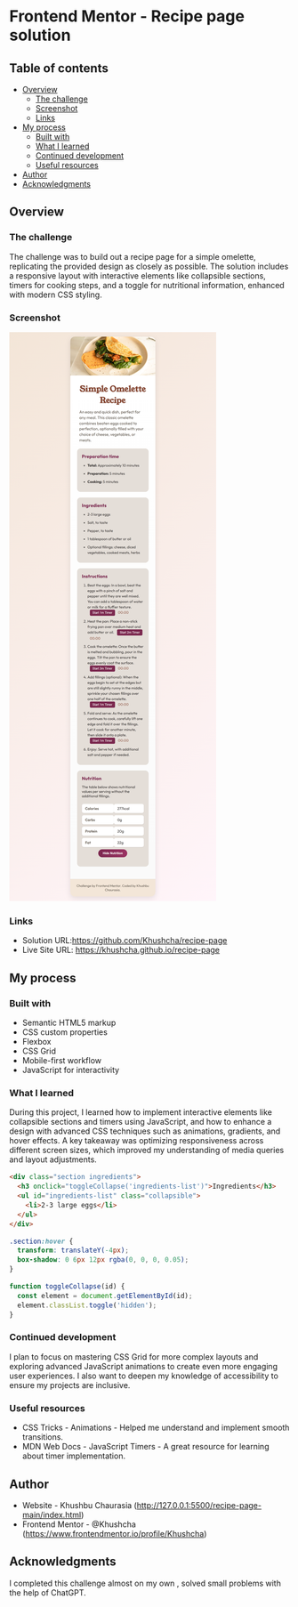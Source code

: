 # Frontend Mentor - Recipe page solution


## Table of contents

- [Overview](#overview)
  - [The challenge](#the-challenge)
  - [Screenshot](#screenshot)
  - [Links](#links)
- [My process](#my-process)
  - [Built with](#built-with)
  - [What I learned](#what-i-learned)
  - [Continued development](#continued-development)
  - [Useful resources](#useful-resources)
- [Author](#author)
- [Acknowledgments](#acknowledgments)


## Overview

### The challenge

The challenge was to build out a recipe page for a simple omelette, replicating the provided design as closely as possible. The solution includes a responsive layout with interactive elements like collapsible sections, timers for cooking steps, and a toggle for nutritional information, enhanced with modern CSS styling.

### Screenshot

![Screenshot](assets\images\Screenshot.png)


### Links

- Solution URL:https://github.com/Khushcha/recipe-page
- Live Site URL:  https://khushcha.github.io/recipe-page

## My process

### Built with

- Semantic HTML5 markup
- CSS custom properties
- Flexbox
- CSS Grid
- Mobile-first workflow
- JavaScript for interactivity


### What I learned
During this project, I learned how to implement interactive elements like collapsible sections and timers using JavaScript, and how to enhance a design with advanced CSS techniques such as animations, gradients, and hover effects. A key takeaway was optimizing responsiveness across different screen sizes, which improved my understanding of media queries and layout adjustments.


```html
<div class="section ingredients">
  <h3 onclick="toggleCollapse('ingredients-list')">Ingredients</h3>
  <ul id="ingredients-list" class="collapsible">
    <li>2-3 large eggs</li>
  </ul>
</div>
```
```css
.section:hover {
  transform: translateY(-4px);
  box-shadow: 0 6px 12px rgba(0, 0, 0, 0.05);
}
```
```js
function toggleCollapse(id) {
  const element = document.getElementById(id);
  element.classList.toggle('hidden');
}
```



### Continued development

I plan to focus on mastering CSS Grid for more complex layouts and exploring advanced JavaScript animations to create even more engaging user experiences. I also want to deepen my knowledge of accessibility to ensure my projects are inclusive.

### Useful resources

- CSS Tricks - Animations - Helped me understand and implement smooth transitions.
- MDN Web Docs - JavaScript Timers - A great resource for learning about timer implementation.



## Author

- Website - Khushbu Chaurasia (http://127.0.0.1:5500/recipe-page-main/index.html)
- Frontend Mentor - @Khushcha (https://www.frontendmentor.io/profile/Khushcha)


## Acknowledgments

I completed this challenge almost on my own , solved small problems with the help of ChatGPT.
